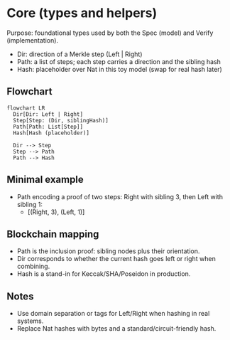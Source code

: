 # Core (types and helpers)

Purpose: foundational types used by both the Spec (model) and Verify (implementation).

- Dir: direction of a Merkle step (Left | Right)
- Path: a list of steps; each step carries a direction and the sibling hash
- Hash: placeholder over Nat in this toy model (swap for real hash later)

## Flowchart
```mermaid
flowchart LR
  Dir[Dir: Left | Right]
  Step[Step: (Dir, siblingHash)]
  Path[Path: List[Step]]
  Hash[Hash (placeholder)]

  Dir --> Step
  Step --> Path
  Path --> Hash
```

## Minimal example
- Path encoding a proof of two steps: Right with sibling 3, then Left with sibling 1:
  - [(Right, 3), (Left, 1)]

## Blockchain mapping
- Path is the inclusion proof: sibling nodes plus their orientation.
- Dir corresponds to whether the current hash goes left or right when combining.
- Hash is a stand-in for Keccak/SHA/Poseidon in production.

## Notes
- Use domain separation or tags for Left/Right when hashing in real systems.
- Replace Nat hashes with bytes and a standard/circuit-friendly hash.
